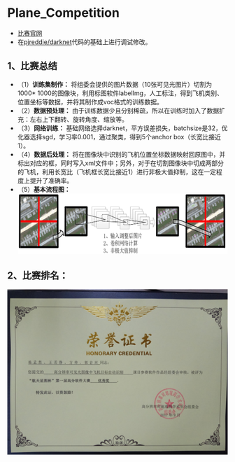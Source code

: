 # Plane_Competition
* [比赛官网](http://sw.chreos.org/Home)
* 在[pjreddie/darknet](https://github.com/pjreddie/darknet)代码的基础上进行调试修改。   
## 1、比赛总结
* （1）**训练集制作：** 将组委会提供的图片数据（10张可见光图片）切割为1000* 1000的图像块，利用标图软件labelImg，人工标注，得到飞机类别、位置坐标等数据，并将其制作成voc格式的训练数据。
* （2）**数据预处理：** 由于训练数据少且分别稀疏，所以在训练时加入了数据扩充：左右上下翻转、旋转角度、缩放等。
* （3）**网络训练：** 基础网络选择darknet，平方误差损失，batchsize是32，优化器选择sgd，学习率0.001，通过聚类，得到5个anchor box（长宽比接近1）。
* （4）**数据后处理：** 将在图像块中识别的飞机位置坐标数据映射回原图中，并标出对应的框，同时写入xml文件中；另外，对于在切割图像块中切成两部分的飞机，利用长宽比（飞机框长宽比接近1）进行非极大值抑制，这在一定程度上提升了准确率。
* （5）**基本流程图：** 
![算法展示](/images/软件算法说明.PNG "飞机识别")
## 2、比赛排名：
![航天星图杯优秀奖](/images/高分软件大赛优秀奖.jpg "航天星图杯")
